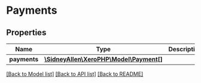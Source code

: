 # Payments

## Properties
Name | Type | Description | Notes
------------ | ------------- | ------------- | -------------
**payments** | [**\SidneyAllen\XeroPHP\Model\Payment[]**](Payment.md) |  | [optional] 

[[Back to Model list]](../README.md#documentation-for-models) [[Back to API list]](../README.md#documentation-for-api-endpoints) [[Back to README]](../README.md)


